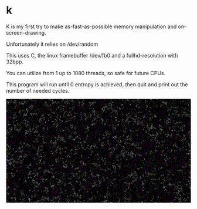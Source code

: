 # k

K is my first try to make as-fast-as-possible memory manipulation and on-screen-drawing.

Unfortunately it relies on /dev/random

This uses C, the linux framebuffer /dev/fb0 and a fullhd-resolution with 32bpp.

You can utilize from 1 up to 1080 threads, so safe for future CPUs.

This program will run until 0 entropy is achieved, then quit and print out the number of needed cycles.

<img src="memuni.png"/>
